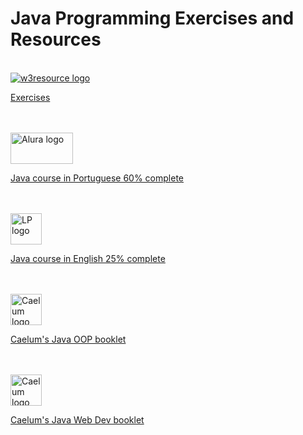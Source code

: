 # Java Programming Exercises and Resources
<br>
<a href="https://www.w3resource.com/java-exercises/index.php" target="_blank">
  <img src="https://www.w3resource.com/images/w3resource-logo.png" alt="w3resource logo" id="w3resource_log_img">
  <p>Exercises</p>
</a>
<br>
<br>
<a href="https://cursos.alura.com.br/formacao-java" target="_blank">
  <img src="https://cursos.alura.com.br/assets/images/logos/logo-alura.svg" alt="Alura logo" id="Alura_log_img" width="100px" height="50px">
  <p>Java course in Portuguese 60% complete</p>
</a>
<br>
<br>
<a href="https://www.udemy.com/course/java-the-complete-java-developer-course/" target="_blank">
  <img src="https://img-a.udemycdn.com/user/200_H/35101150_6f0c_4.jpg" alt="LP logo" id="LP_log_img" width="50px" height="50px">
  <p>Java course in English 25% complete</p>
</a>
<br>
<br>
<a href="https://www.caelum.com.br/apostila/apostila-java-orientacao-objetos.pdf" target="_blank">
  <img src="https://avatars0.githubusercontent.com/u/65012?s=200&v=4" alt="Caelum logo OOP in Java" id="Caelum_log_img" width="50px" height="50px">
  <p>Caelum's Java OOP booklet</p>
</a>
<br>
<br>
<a href="https://www.caelum.com.br/apostila/apostila-java-web.pdf" target="_blank">
  <img src="https://avatars0.githubusercontent.com/u/65012?s=200&v=4" alt="Caelum logo Web Dev in Java" id="Caelum_log_img" width="50px" height="50px">
  <p>Caelum's Java Web Dev booklet</p>
</a>

